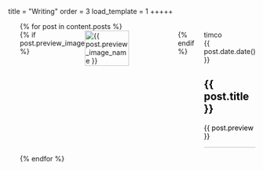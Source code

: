 title = "Writing"
order = 3
load_template = 1
+++++

<html>
  <head>
    <link rel="stylesheet" type="text/css" href="../css/writing.css" />
    <meta charset="utf-8">
  </head> 
  <body>
    <ul>
      {% for post in content.posts %}
        <div style="display:flex; flex-direction:row;">
            {% if post.preview_image %}
            <img src="{{ post.preview_image }}" alt="{{ post.preview_image_name }}" style="width: 50%; margin-right: 10px">
            {% endif %}
            <article>
               timco <br>
               {{ post.date.date() }}
              <a href="{{ post.url }}" style="text-decoration: none; color: black" onmouseover="this.style.color='lightblue';" onmouseout="this.style.color='black';" >
                <h2>{{ post.title }}</h2>
                <p>{{ post.preview }}</p>
              </a>
            <hr style="border: none; background-color: rgba(128, 128, 128, 0.5); height: 1px; margin-bottom: 1em;">
            </article>
        </div>
      {% endfor %}
    </ul>
  </body>
</html>
